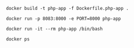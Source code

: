 
```
docker build -t php-app -f Dockerfile.php-app .
```

```
docker run -p 8083:8000 -e PORT=8000 php-app
```

```
docker run -it --rm php-app /bin/bash
```

```
docker ps
```